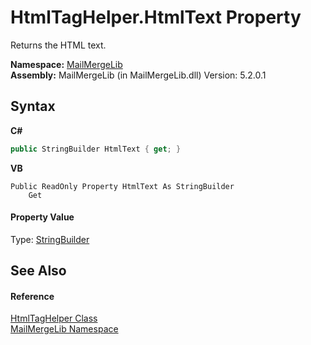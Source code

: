 # HtmlTagHelper.HtmlText Property 
 

Returns the HTML text.

**Namespace:**&nbsp;<a href="31c6ebbe-d683-7561-7308-5a5ee1f76bf5">MailMergeLib</a><br />**Assembly:**&nbsp;MailMergeLib (in MailMergeLib.dll) Version: 5.2.0.1

## Syntax

**C#**<br />
``` C#
public StringBuilder HtmlText { get; }
```

**VB**<br />
``` VB
Public ReadOnly Property HtmlText As StringBuilder
	Get
```


#### Property Value
Type: <a href="http://msdn2.microsoft.com/en-us/library/y9sxk6fy" target="_blank">StringBuilder</a>

## See Also


#### Reference
<a href="4d4a7a72-8247-db1a-0df5-89cb79f3ad4a">HtmlTagHelper Class</a><br /><a href="31c6ebbe-d683-7561-7308-5a5ee1f76bf5">MailMergeLib Namespace</a><br />